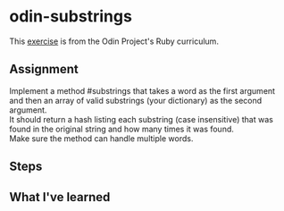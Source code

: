 # odin-substrings
This [exercise](https://www.theodinproject.com/lessons/ruby-sub-strings) is from the Odin Project's Ruby curriculum.
## Assignment
Implement a method #substrings that takes a word as the first argument and then an array of valid substrings (your dictionary) as the second argument.<br>
It should return a hash listing each substring (case insensitive) that was found in the original string and how many times it was found.<br>
Make sure the method can handle multiple words.
## Steps

## What I've learned